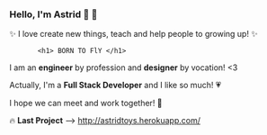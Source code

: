 
### Hello, I'm Astrid 👋 💛 

✨ I love create new things, teach and help people to growing up! ✨ 

           <h1> BORN TO FlY </h1> 
 
I am an **engineer** by profession and **designer** by vocation! <3 

Actually, I'm a **Full Stack Developer** and I like so much! 💗



I hope we can meet and work together! 🙌

🔥 **Last Project** --> http://astridtoys.herokuapp.com/ 

